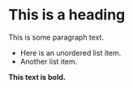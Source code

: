# This is a heading

This is some paragraph text.

- Here is an unordered list item.
- Another list item.

**This text is bold.**
